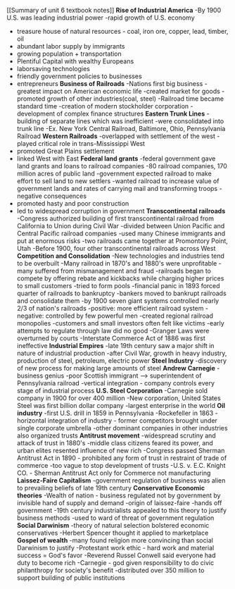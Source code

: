 [[Summary of unit 6 textbook notes]]
**Rise of Industrial America**
-By 1900 U.S. was leading industrial power 
-rapid growth of U.S. economy
- treasure house of natural resources - coal, iron ore, copper, lead, timber, oil
- abundant labor supply by immigrants
- growing population + transportation
- Plentiful Capital with wealthy Europeans
- laborsaving technologies
- friendly government policies to businesses
- entrepreneurs
**Business of Railroads**
-Nations first big business
-greatest impact on American economic life
-created market for goods
-promoted growth of other industries(coal, steel)
-Railroad time became standard time
-creation of modern stockholder corporation
-development of complex finance structures
**Eastern Trunk Lines**
-building of separate lines which was inefficient
-were consolidated into trunk line
-Ex. New York Central Railroad, Baltimore, Ohio, Pennsylvania Railroad
**Western Railroads**
-overlapped with settlement of the west
-played critical role in trans-Mississippi West
- promoted Great Plains settlement
- linked West with East
**Federal land grants**
-federal government gave land grants and loans to railroad companies
-80 railroad companies, 170 million acres of public land
-government expected railroad to make effort to sell land to new settlers
-wanted railroad to increase value of government lands and rates of carrying mail and transforming troops
-negative consequences
- promoted hasty and poor construction
- led to widespread corruption in government
**Transcontinental railroads**
-Congress authorized building of first transcontinental railroad from California to Union during Civil War
-divided between Union Pacific and Central Pacific railroad companies
-used many Chinese immigrants and put at enormous risks
-two railroads came together at Promontory Point, Utah
-Before 1900, four other transcontinental railroads across West
**Competition and Consolidation**
-New technologies and industries tend to be overbuilt
-Many railroad in 1870's and 1880's were unprofitable
-many suffered from mismanagement and fraud
-railroads began to compete by offering rebate and kickbacks while charging higher prices to small customers
-tried to form pools
-financial panic in 1893 forced quarter of railroads to bankruptcy
-bankers moved to bankrupt railroads and consolidate them
-by 1900 seven giant systems controlled nearly 2/3 of nation's railroads
-positive: more efficient railroad system
-negative: controlled by few powerful men
-created regional railroad monopolies
-customers and small investors often felt like victims
-early attempts to regulate through law did no good
-Granger Laws were overturned by courts
-Interstate Commerce Act of 1886 was first ineffective
**Industrial Empires**
-late 19th century saw a major shift in nature of industrial production
-after Civil War, growth in heavy industry, production of steel, petroleum, electric power
**Steel Industry**
-discovery of new process for making large amounts of steel
**Andrew Carnegie**
-business genius
-poor Scottish immigrant --> superintendent of Pennsylvania railroad
-vertical integration - company controls every stage of industrial process
**U.S. Steel Corporation**
-Carnegie sold company in 1900 for over 400 million
-New corporation, United States Steel was first billion dollar company
-largest enterprise in the world
**Oil industry**
-first U.S. drill in 1859 in Pennsylvania
-Rockefeller in 1863
-horizontal integration of industry - former competitors brought under single corporate umbrella
-other dominant companies in other industries also organized trusts
**Antitrust movement**
-widespread scrutiny and attack of trust in 1880's
-middle class citizens feared its power, and urban elites resented influence of new rich
-Congress passed Sherman Antitrust Act in 1890 - prohibited any form of trust in restraint of trade of commerce
-too vague to stop development of trusts
-U.S. v. E.C. Knight CO. - Sherman Antitrust Act only for Commerce not manufacturing
**Laissez-Faire Capitalism**
-government regulation of business was alien to prevailing beliefs of late 19th century
**Conservative Economic theories**
-Wealth of nation - business regulated not by government by invisible hand of supply and demand
-origin of laissez-faire
-hands off government
-19th century industrialists appealed to this theory to justify business methods
-used to ward of threat of government regulation
**Social Darwinism**
-theory of natural selection bolstered economic conservatives
-Herbert Spencer thought it applied to marketplace
**Gospel of wealth**
-many found religion more convincing than social Darwinism to justify
-Protestant work ethic - hard work and material success = God's favor
-Reverend Russel Conwell said everyone had duty to become rich
-Carnegie - god given responsibility to do civic philanthropy for society's benefit
-distributed over 350 million to support building of public institutions